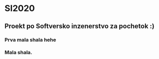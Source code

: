 # SI2020

## Proekt po Softversko inzenerstvo za pochetok :) 

### Prva mala shala hehe 

### Mala shala.

